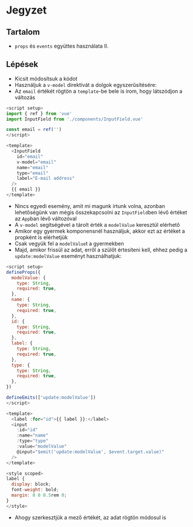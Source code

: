 # Jegyzet

## Tartalom

- `props` és `events` együttes használata II.

## Lépések

- Kicsit módosítsuk a kódot
- Használjuk a `v-model` direktívát a dolgok egyszerűsítésére:
- Az `email` értékét rögtön a `template`-be bele is írom, hogy látszódjon a változás

```js
<script setup>
import { ref } from 'vue'
import InputField from './components/InputField.vue'

const email = ref('')
</script>

<template>
  <InputField
    id="email"
    v-model="email"
    name="email"
    type="email"
    label="E-mail address"
  />
  {{ email }}
</template>
```

- Nincs egyedi esemény, amit mi magunk írtunk volna, azonban lehetőségünk van mégis összekapcsolni az `InputField`ben lévő értéket az `App`ban lévő változóval
- A `v-model` segítségével a tárolt érték a `modelValue` keresztül elérhető
- Amikor egy gyermek komponensnél használjuk, akkor ezt az értéket a propként is elérhetjük
- Csak vegyük fel a `modelValue`t a gyermekben
- Majd, amikor frissül az adat, erről a szülőt értesíteni kell, ehhez pedig a `update:modelValue` eseményt használhatjuk:

```js
<script setup>
defineProps({
  modelValue: {
    type: String,
    required: true,
  },
  name: {
    type: String,
    required: true,
  },
  id: {
    type: String,
    required: true,
  },
  label: {
    type: String,
    required: true,
  },
  type: {
    type: String,
    required: true,
  },
})

defineEmits(['update:modelValue'])
</script>

<template>
  <label :for="id">{{ label }}:</label>
  <input
    :id="id"
    :name="name"
    :type="type"
    :value="modelValue"
    @input="$emit('update:modelValue', $event.target.value)"
  />
</template>

<style scoped>
label {
  display: block;
  font-weight: bold;
  margin: 0 0 0.5rem 0;
}
</style>
```

- Ahogy szerkesztjük a mező értékét, az adat rögtön módosul is
